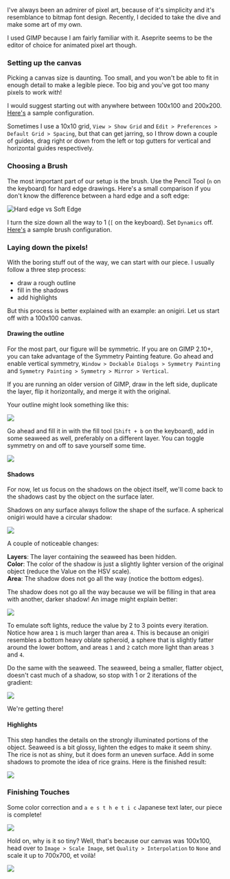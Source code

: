 I've always been an admirer of pixel art, because of it's
simplicity and it's resemblance to bitmap font design.
Recently, I decided to take the dive and make some art of my
own.

I used GIMP because I am fairly familiar with it. Aseprite
seems to be the editor of choice for animated pixel art
though.

### Setting up the canvas

Picking a canvas size is daunting. Too small, and you won't
be able to fit in enough detail to make a legible piece. Too
big and you've got too many pixels to work with!

I would suggest starting out with anywhere between 100x100
and 200x200. [Here's](https://u.peppe.rs/u9.png) a sample
configuration. 

Sometimes I use a 10x10 grid, `View > Show Grid` and `Edit >
Preferences > Default Grid > Spacing`, but that can get
jarring, so I throw down a couple of guides, drag right or
down from the left or top gutters for vertical and
horizontal guides respectively.

### Choosing a Brush

The most important part of our setup is the brush. Use the
Pencil Tool (`n` on the keyboard) for hard edge drawings.
Here's a small comparison if you don't know the difference
between a hard edge and a soft edge:

![Hard edge vs Soft Edge](https://u.peppe.rs/kz.png)

I turn the size down all the way to 1 (`[` on the keyboard).
Set `Dynamics` off. [Here's](https://u.peppe.rs/Fs.png) a
sample brush configuration.

### Laying down the pixels!

With the boring stuff out of the way, we can start with our
piece. I usually follow a three step process:

 - draw a rough outline
 - fill in the shadows
 - add highlights

But this process is better explained with an example: an
onigiri. Let us start off with a 100x100 canvas.

#### Drawing the outline

For the most part, our figure will be symmetric. If you are
on GIMP 2.10+, you can take advantage of the Symmetry
Painting feature. Go ahead and enable vertical symmetry,
`Window > Dockable Dialogs > Symmetry Painting` and
`Symmetry Painting > Symmetry > Mirror > Vertical`. 

If you are running an older version of GIMP, draw in the
left side, duplicate the layer, flip it horizontally, and
merge it with the original.

Your outline might look something like this:

![](https://u.peppe.rs/mn.png)

Go ahead and fill it in with the fill tool (`Shift + b` on
the keyboard), add in some seaweed as well, preferably on a
different layer. You can toggle symmetry on and off to save
yourself some time.

![](https://u.peppe.rs/xu.png)

#### Shadows

For now, let us focus on the shadows on the object itself,
we'll come back to the shadows cast by the object on the
surface later.

Shadows on any surface always follow the shape of the
surface. A spherical onigiri would have a circular shadow:

![](https://u.peppe.rs/FU.png)

A couple of noticeable changes:

**Layers**: The layer containing the seaweed has been hidden.  
**Color**: The color of the shadow is just a slightly
lighter version of the original object (reduce the Value on
the HSV scale).  
**Area**: The shadow does not go all the way (notice the bottom
edges).  

The shadow does not go all the way because we will be
filling in that area with another, darker shadow! An image
might explain better:

![](https://u.peppe.rs/Br.png)

To emulate soft lights, reduce the value by 2 to 3 points
every iteration. Notice how area `1` is much larger than
area `4`. This is because an onigiri resembles a bottom
heavy oblate spheroid, a sphere that is slightly fatter
around the lower bottom, and areas `1` and `2` catch more
light than areas `3` and `4`.

Do the same with the seaweed. The seaweed, being a smaller,
flatter object, doesn't cast much of a shadow, so stop with
1 or 2 iterations of the gradient:

![](https://u.peppe.rs/T3.png)

We're getting there!

#### Highlights

This step handles the details on the strongly illuminated
portions of the object. Seaweed is a bit glossy, lighten the
edges to make it seem shiny. The rice is not as shiny, but
it does form an uneven surface. Add in some shadows to
promote the idea of rice grains. Here is the finished
result:

![](https://u.peppe.rs/VE.png)

### Finishing Touches

Some color correction and `a e s t h e t i c` Japanese text
later, our piece is complete!

![](https://u.peppe.rs/cn.png)

Hold on, why is it so tiny? Well, that's because our canvas
was 100x100, head over to `Image > Scale Image`, set
`Quality > Interpolation` to `None` and scale it up to
700x700, et voilà!

![](https://u.peppe.rs/CH.png)

